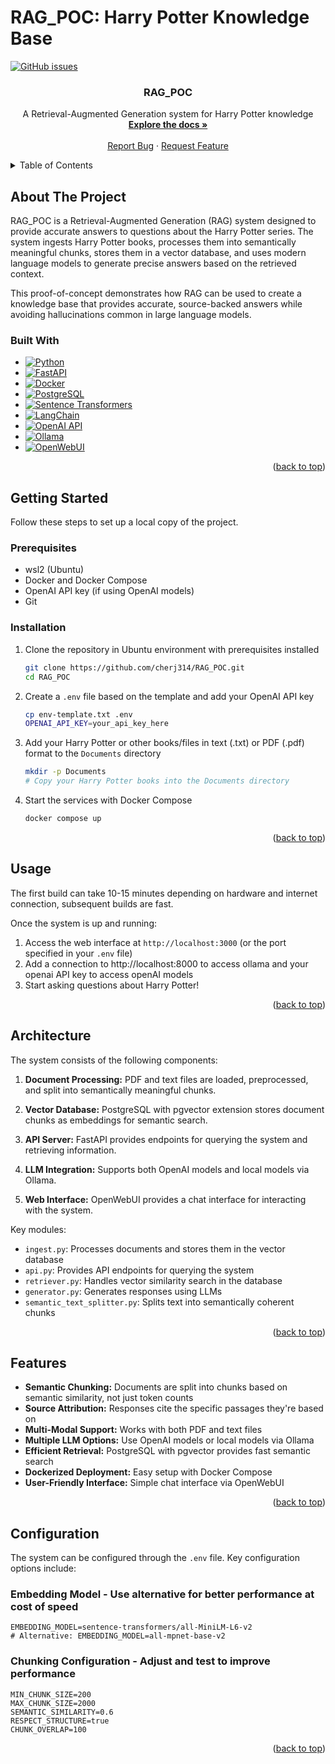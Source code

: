 <a id="readme-top"></a>

# RAG_POC: Harry Potter Knowledge Base

[![GitHub issues](https://img.shields.io/github/issues/cherj314/RAG_POC.svg)](https://github.com/cherj314/RAG_POC/issues)

<div align="center">
  <h3 align="center">RAG_POC</h3>
  <p align="center">
    A Retrieval-Augmented Generation system for Harry Potter knowledge
    <br />
    <a href="https://github.com/cherj314/RAG_POC"><strong>Explore the docs »</strong></a>
    <br />
    <br />
    <a href="https://github.com/cherj314/RAG_POC/issues/new?labels=bug&template=bug-report---.md">Report Bug</a>
    ·
    <a href="https://github.com/cherj314/RAG_POC/issues/new?labels=enhancement&template=feature-request---.md">Request Feature</a>
  </p>
</div>

<!-- TABLE OF CONTENTS -->
<details>
  <summary>Table of Contents</summary>
  <ol>
    <li>
      <a href="#about-the-project">About The Project</a>
      <ul>
        <li><a href="#built-with">Built With</a></li>
      </ul>
    </li>
    <li>
      <a href="#getting-started">Getting Started</a>
      <ul>
        <li><a href="#prerequisites">Prerequisites</a></li>
        <li><a href="#installation">Installation</a></li>
      </ul>
    </li>
    <li><a href="#usage">Usage</a></li>
    <li><a href="#architecture">Architecture</a></li>
    <li><a href="#features">Features</a></li>
    <li><a href="#configuration">Configuration</a></li>
    <li><a href="#license">License</a></li>
    <li><a href="#contact">Contact</a></li>
  </ol>
</details>

## About The Project

RAG_POC is a Retrieval-Augmented Generation (RAG) system designed to provide accurate answers to questions about the Harry Potter series. The system ingests Harry Potter books, processes them into semantically meaningful chunks, stores them in a vector database, and uses modern language models to generate precise answers based on the retrieved context.

This proof-of-concept demonstrates how RAG can be used to create a knowledge base that provides accurate, source-backed answers while avoiding hallucinations common in large language models.

### Built With

* [![Python](https://img.shields.io/badge/Python-3.9-blue.svg)](https://www.python.org/)
* [![FastAPI](https://img.shields.io/badge/FastAPI-0.104.0+-green.svg)](https://fastapi.tiangolo.com/)
* [![Docker](https://img.shields.io/badge/Docker-Compose-blue.svg)](https://www.docker.com/)
* [![PostgreSQL](https://img.shields.io/badge/PostgreSQL-pgvector-blue.svg)](https://github.com/pgvector/pgvector)
* [![Sentence Transformers](https://img.shields.io/badge/Sentence--Transformers-2.2.0+-orange.svg)](https://www.sbert.net/)
* [![LangChain](https://img.shields.io/badge/LangChain-0.0.267+-yellow.svg)](https://langchain.readthedocs.io/)
* [![OpenAI API](https://img.shields.io/badge/OpenAI-API-teal.svg)](https://openai.com/)
* [![Ollama](https://img.shields.io/badge/Ollama-LLM--integration-purple.svg)](https://ollama.ai/)
* [![OpenWebUI](https://img.shields.io/badge/OpenWebUI-Interface-blue.svg)](https://github.com/open-webui/open-webui)

<p align="right">(<a href="#readme-top">back to top</a>)</p>

## Getting Started

Follow these steps to set up a local copy of the project.

### Prerequisites

* wsl2 (Ubuntu)
* Docker and Docker Compose
* OpenAI API key (if using OpenAI models)
* Git

### Installation

1. Clone the repository in Ubuntu environment with prerequisites installed
   ```sh
   git clone https://github.com/cherj314/RAG_POC.git
   cd RAG_POC
   ```

2. Create a `.env` file based on the template and add your OpenAI API key
   ```sh
   cp env-template.txt .env
   OPENAI_API_KEY=your_api_key_here
   ```

3. Add your Harry Potter or other books/files in text (.txt) or PDF (.pdf) format to the `Documents` directory
   ```sh
   mkdir -p Documents
   # Copy your Harry Potter books into the Documents directory
   ```

4. Start the services with Docker Compose
   ```sh
   docker compose up
   ```

<p align="right">(<a href="#readme-top">back to top</a>)</p>

## Usage

The first build can take 10-15 minutes depending on hardware and internet connection, subsequent builds are fast.

Once the system is up and running:

1. Access the web interface at `http://localhost:3000` (or the port specified in your `.env` file)
2. Add a connection to http://localhost:8000 to access ollama and your openai API key to access openAI models
3. Start asking questions about Harry Potter!


<p align="right">(<a href="#readme-top">back to top</a>)</p>

## Architecture

The system consists of the following components:

1. **Document Processing:** PDF and text files are loaded, preprocessed, and split into semantically meaningful chunks.

2. **Vector Database:** PostgreSQL with pgvector extension stores document chunks as embeddings for semantic search.

3. **API Server:** FastAPI provides endpoints for querying the system and retrieving information.

4. **LLM Integration:** Supports both OpenAI models and local models via Ollama.

5. **Web Interface:** OpenWebUI provides a chat interface for interacting with the system.

Key modules:

- `ingest.py`: Processes documents and stores them in the vector database
- `api.py`: Provides API endpoints for querying the system
- `retriever.py`: Handles vector similarity search in the database
- `generator.py`: Generates responses using LLMs
- `semantic_text_splitter.py`: Splits text into semantically coherent chunks

<p align="right">(<a href="#readme-top">back to top</a>)</p>

## Features

- **Semantic Chunking:** Documents are split into chunks based on semantic similarity, not just token counts
- **Source Attribution:** Responses cite the specific passages they're based on
- **Multi-Modal Support:** Works with both PDF and text files
- **Multiple LLM Options:** Use OpenAI models or local models via Ollama
- **Efficient Retrieval:** PostgreSQL with pgvector provides fast semantic search
- **Dockerized Deployment:** Easy setup with Docker Compose
- **User-Friendly Interface:** Simple chat interface via OpenWebUI

<p align="right">(<a href="#readme-top">back to top</a>)</p>

## Configuration

The system can be configured through the `.env` file. Key configuration options include:

### Embedding Model - Use alternative for better performance at cost of speed
```
EMBEDDING_MODEL=sentence-transformers/all-MiniLM-L6-v2
# Alternative: EMBEDDING_MODEL=all-mpnet-base-v2
```

### Chunking Configuration - Adjust and test to improve performance
```
MIN_CHUNK_SIZE=200
MAX_CHUNK_SIZE=2000
SEMANTIC_SIMILARITY=0.6
RESPECT_STRUCTURE=true
CHUNK_OVERLAP=100
```

<p align="right">(<a href="#readme-top">back to top</a>)</p>